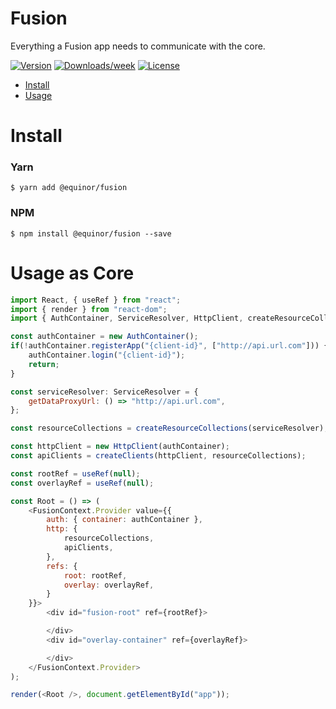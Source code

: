 Fusion
===================

Everything a Fusion app needs to communicate with the core.

[![Version](https://img.shields.io/npm/v/@equinor/fusion.svg)](https://npmjs.org/package/@equinor/fusion)
[![Downloads/week](https://img.shields.io/npm/dw/@equinor/fusion.svg)](https://npmjs.org/package/@equinor/fusion)
[![License](https://img.shields.io/npm/l/@equinor/fusion.svg)](https://github.com/equinor/fusion/blob/master/package.json)

* [Install](#install)
* [Usage](#usage)

# Install

### Yarn
```sh-session
$ yarn add @equinor/fusion
```

### NPM
```sh-session
$ npm install @equinor/fusion --save
```

# Usage as Core

```javascript
import React, { useRef } from "react";
import { render } from "react-dom";
import { AuthContainer, ServiceResolver, HttpClient, createResourceCollections, createClients } from "@equinor/fusion";

const authContainer = new AuthContainer();
if(!authContainer.registerApp("{client-id}", ["http://api.url.com"])) {
    authContainer.login("{client-id}");
    return;
}

const serviceResolver: ServiceResolver = {
    getDataProxyUrl: () => "http://api.url.com",
};

const resourceCollections = createResourceCollections(serviceResolver);

const httpClient = new HttpClient(authContainer);
const apiClients = createClients(httpClient, resourceCollections);

const rootRef = useRef(null);
const overlayRef = useRef(null);

const Root = () => (
    <FusionContext.Provider value={{
        auth: { container: authContainer },
        http: {
            resourceCollections,
            apiClients,
        },
        refs: {
            root: rootRef,
            overlay: overlayRef,
        }
    }}>
        <div id="fusion-root" ref={rootRef}>

        </div>
        <div id="overlay-container" ref={overlayRef}>

        </div>
    </FusionContext.Provider>
);

render(<Root />, document.getElementById("app"));
```